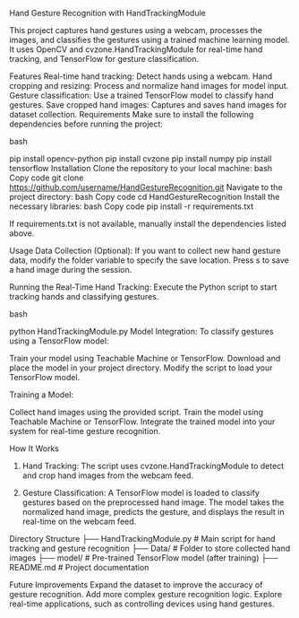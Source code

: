 Hand Gesture Recognition with HandTrackingModule

This project captures hand gestures using a webcam, processes the images, and classifies the gestures using a trained machine learning model. It uses OpenCV and cvzone.HandTrackingModule for real-time hand tracking, and TensorFlow for gesture classification.

Features
Real-time hand tracking: Detect hands using a webcam.
Hand cropping and resizing: Process and normalize hand images for model input.
Gesture classification: Use a trained TensorFlow model to classify hand gestures.
Save cropped hand images: Captures and saves hand images for dataset collection.
Requirements
Make sure to install the following dependencies before running the project:

bash

  pip install opencv-python
  pip install cvzone
  pip install numpy
  pip install tensorflow
  Installation
  Clone the repository to your local machine:
  bash
  Copy code
  git clone https://github.com/username/HandGestureRecognition.git
  Navigate to the project directory:
  bash
  Copy code
  cd HandGestureRecognition
  Install the necessary libraries:
  bash
  Copy code
  pip install -r requirements.txt

If requirements.txt is not available, manually install the dependencies listed above.

Usage
Data Collection (Optional): If you want to collect new hand gesture data, modify the folder variable to specify the save location. Press s to save a hand image during the session.

Running the Real-Time Hand Tracking: Execute the Python script to start tracking hands and classifying gestures.

bash

  python HandTrackingModule.py
  Model Integration: To classify gestures using a TensorFlow model:

Train your model using Teachable Machine or TensorFlow.
Download and place the model in your project directory.
Modify the script to load your TensorFlow model.

Training a Model:

Collect hand images using the provided script.
Train the model using Teachable Machine or TensorFlow.
Integrate the trained model into your system for real-time gesture recognition.

How It Works

1. Hand Tracking:
The script uses cvzone.HandTrackingModule to detect and crop hand images from the webcam feed.

2. Gesture Classification:
A TensorFlow model is loaded to classify gestures based on the preprocessed hand image. The model takes the normalized hand image, predicts the gesture, and displays the result in real-time on the webcam feed.

Directory Structure
├── HandTrackingModule.py     # Main script for hand tracking and gesture recognition
├── Data/                     # Folder to store collected hand images
├── model/                    # Pre-trained TensorFlow model (after training)
├── README.md                 # Project documentation

Future Improvements
Expand the dataset to improve the accuracy of gesture recognition.
Add more complex gesture recognition logic.
Explore real-time applications, such as controlling devices using hand gestures.
